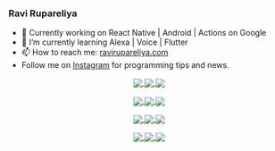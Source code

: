 ### Ravi Rupareliya

- 🔭 Currently working on React Native | Android | Actions on Google
- 🌱 I’m currently learning Alexa | Voice | Flutter
- 📫 How to reach me: [ravirupareliya.com](https://ravirupareliya.com)
- Follow me on [Instagram](https://www.instagram.com/ravi.rupareliya/) for programming tips and news.

<a href="https://www.instagram.com/ravi.rupareliya/" target="_blank">
<!-- insta-feed:START-->
<p align="center">
<img align="center" src=https://scontent-atl3-1.cdninstagram.com/v/t51.2885-15/e35/s150x150/119738360_171946631175661_8308691936849414239_n.jpg?_nc_ht=scontent-atl3-1.cdninstagram.com&_nc_cat=101&_nc_ohc=9X7YuG2m2zAAX-FnICl&_nc_tp=15&oh=d2e94ab3a9bced53402c9e14a13e5f6c&oe=5F9385DD />
<img align="center" src=https://scontent-atl3-1.cdninstagram.com/v/t51.2885-15/e35/s150x150/119471335_3325605627530848_5783608158621298966_n.jpg?_nc_ht=scontent-atl3-1.cdninstagram.com&_nc_cat=104&_nc_ohc=MrqctCuqVacAX-GzhNz&_nc_tp=15&oh=df6a16585b2162c425c7f83eb183fb8e&oe=5F940281 />
<img align="center" src=https://scontent-atl3-1.cdninstagram.com/v/t51.2885-15/e35/s150x150/118735524_155532192843864_2438830621806811548_n.jpg?_nc_ht=scontent-atl3-1.cdninstagram.com&_nc_cat=100&_nc_ohc=bF-mGcLwi3sAX8lpcDj&_nc_tp=15&oh=42fa853956dd8d2d30c0f7928587bafb&oe=5F95C36E />
</p>
<p align="center">
<img align="center" src=https://scontent-atl3-1.cdninstagram.com/v/t51.2885-15/e35/s150x150/118358282_793232521422249_4194198869826492121_n.jpg?_nc_ht=scontent-atl3-1.cdninstagram.com&_nc_cat=109&_nc_ohc=e3aHkmjwOJwAX_wG0i8&_nc_tp=15&oh=c45b0a62380fc088ef6cd48a4c08e2ac&oe=5F94943C />
<img align="center" src=https://scontent-atl3-1.cdninstagram.com/v/t51.2885-15/e35/s150x150/118083536_653646245259286_4437462516989252087_n.jpg?_nc_ht=scontent-atl3-1.cdninstagram.com&_nc_cat=110&_nc_ohc=0-RCAw9UpP8AX-Nhrv7&_nc_tp=15&oh=b45a36104eca35a7add34e64192909d6&oe=5F9503DC />
<img align="center" src=https://scontent-atl3-1.cdninstagram.com/v/t51.2885-15/e35/s150x150/118175330_604822603490734_6882222491011634628_n.jpg?_nc_ht=scontent-atl3-1.cdninstagram.com&_nc_cat=110&_nc_ohc=kRSYdefNkOMAX-tX-pI&_nc_tp=15&oh=07c0d578a0ac98cee0008c55fa67e536&oe=5F9338F7 />
</p>
<p align="center">
<img align="center" src=https://scontent-atl3-1.cdninstagram.com/v/t51.2885-15/e35/s150x150/117801930_118850686597100_8281062695853943386_n.jpg?_nc_ht=scontent-atl3-1.cdninstagram.com&_nc_cat=108&_nc_ohc=Di7bsrVP-JMAX9HqUjo&_nc_tp=15&oh=0c65998421353e115737bdd260be50ce&oe=5F93AAC0 />
<img align="center" src=https://scontent-atl3-1.cdninstagram.com/v/t51.2885-15/e35/s150x150/117867292_2771207523148452_3241414180657952736_n.jpg?_nc_ht=scontent-atl3-1.cdninstagram.com&_nc_cat=100&_nc_ohc=bYb6eU5LPygAX_rSZ8v&_nc_tp=15&oh=84ff4c4440a968c84d734965a3ada2be&oe=5F934321 />
<img align="center" src=https://scontent-atl3-1.cdninstagram.com/v/t51.2885-15/e35/s150x150/117931678_793632161399712_7562658963115355616_n.jpg?_nc_ht=scontent-atl3-1.cdninstagram.com&_nc_cat=100&_nc_ohc=iX0OtjIS2VQAX_cF4U-&_nc_tp=15&oh=0a32eda4670388740b6ae915fbce7ac1&oe=5F9542B7 />
</p>
<p align="center">
<img align="center" src=https://scontent-atl3-1.cdninstagram.com/v/t51.2885-15/e35/s150x150/117747115_220949032661980_1081920512424702093_n.jpg?_nc_ht=scontent-atl3-1.cdninstagram.com&_nc_cat=104&_nc_ohc=4v1BWRq3FGwAX9dbxYk&_nc_tp=15&oh=ed09b5757222054273fda2bffe26acfd&oe=5F96AF16 />
<img align="center" src=https://scontent-atl3-1.cdninstagram.com/v/t51.2885-15/e35/s150x150/117564950_167171931547080_7523565149947571776_n.jpg?_nc_ht=scontent-atl3-1.cdninstagram.com&_nc_cat=100&_nc_ohc=KjowPo-J24EAX8dBj1J&_nc_tp=15&oh=364817e5a59fb1b6180b111fea8aa227&oe=5F95DF5D />
<img align="center" src=https://scontent-atl3-1.cdninstagram.com/v/t51.2885-15/e35/s150x150/117307859_603477283647910_4747232603067507655_n.jpg?_nc_ht=scontent-atl3-1.cdninstagram.com&_nc_cat=110&_nc_ohc=J1YhklUrbm8AX9OOlGA&_nc_tp=15&oh=a505284014437daa005fb1c00b578473&oe=5F94EE04 />
</p>

<!-- insta-feed:END-->
</a>
